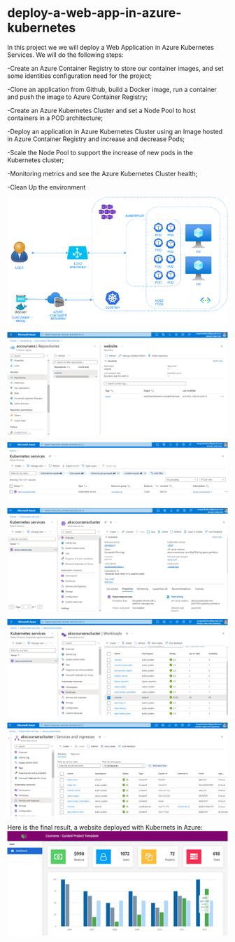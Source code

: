 # deploy-a-web-app-in-azure-kubernetes
In this project we we will deploy a Web Application in Azure Kubernetes Services. We will do the following steps:


-Create an Azure Container Registry to store our container images, and set some identities configuration need for the project;

-Clone an application from Github, build a Docker image, run a container and push the image to Azure Container Registry;

-Create an Azure Kubernetes Cluster and set a Node Pool to host containers in a POD architecture;

-Deploy an application in Azure Kubernetes Cluster using an Image hosted in Azure Container Registry and increase and decrease Pods;

-Scale the Node Pool to support the increase of new pods in the Kubernetes cluster;

-Monitoring metrics and see the Azure Kubernetes Cluster health;

-Clean Up the environment

![overview](/azure_aks.png)

![1](/1.png)

![2](/2.png)

![3](/3.png)

![4](/4.png)

![5](/5.png)

Here is the final result, a website deployed with Kubernets in Azure:
![6](/6.png)